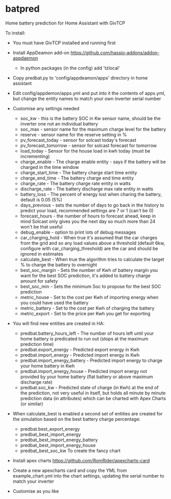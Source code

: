 # batpred
Home battery prediction for Home Assistant with GivTCP

To install:

- You must have GivTCP installed and running first
- Install AppDeamon add-on https://github.com/hassio-addons/addon-appdaemon
   - In python packages (in the config) add 'tzlocal'

- Copy predbat.py to 'config/appdeamon/apps' directory in home assistant
- Edit config/appdemon/apps.yml and put into it the contents of apps.yml, but change the entity names to match your own inverter serial number
- Customise any settings needed 
  - soc_kw - this is the battery SOC in Kw sensor name, should be the inverter one not an individual battery
  - soc_max - sensor name for the maximum charge level for the battery
  - reserve - sensor name for the reserve setting in %
  - pv_forecast_today - sensor for solcast today's forecast
  - pv_forecast_tomorrow - sensor for solcast forecast for tomorrow
  - load_today - Sensor for the house load in kwh today (must be incrementing)
  - charge_enable - The charge enable entity - says if the battery will be charged in the time window
  - charge_start_time - The battery charge start time entity
  - charge_end_time - The battery charge end time entity
  - charge_rate - The battery charge rate entity in watts 
  - discharge_rate - The battery discharge max rate entity in watts
  - battery_loss - The percent of energy lost when charing the battery, default is 0.05 (5%)
  - days_previous - sets the number of days to go back in the history to predict your load, recommended settings are 7 or 1 (can't be 0)
  - forecast_hours - the number of hours to forecast ahead, keep in mind Solcast only gives you the next day so much more than 24 won't be that useful
  - debug_enable - option to print lots of debug messages
  - car_charging_hold - When true it's assumed that the car charges from the grid and so any load values above a threshold (default 6kw, configure with car_charging_threshold) are the car and should be ignored in estimates
  - calculate_best - When true the algorithm tries to calculate the target % to charge the battery to overnight
  - best_soc_margin - Sets the number of Kwh of battery margin you want for the best SOC prediction, it's added to battery charge amount for safety
  - best_soc_min - Sets the minimum Soc to propose for the best SOC prediction
  - metric_house - Set to the cost per Kwh of importing energy when you could have used the battery
  - metric_battery - Set to the cost per Kwh of charging the battery
  - metric_export - Set to the price per Kwh you get for exporting
  
- You will find new entities are created in HA:
  - predbat.battery_hours_left - The number of hours left until your home battery is predicated to run out (stops at the maximum prediction time)
  - predbat.export_energy - Predicted export energy in Kwh
  - predbat.import_energy - Predicted import energy in Kwh
  - predbat.import_energy_battery - Predicted import energy to charge your home battery in Kwh
  - predbat.import_energy_house - Predicted import energy not provided by your home battery (flat battery or above maximum discharge rate)
  - predbat.soc_kw - Predicted state of charge (in Kwh) at the end of the prediction, not very useful in itself, but holds all minute by minute prediction data (in attributes) which can be charted with Apex Charts (or similar)
- When calculate_best is enabled a second set of entities are created for the simulation based on the best battery charge percentage: 
  - predbat.best_export_energy
  - predbat_best_import_energy
  - predbat_best_import_energy_battery
  - predbat_best_import_energy_house
  - predbat_best_soc_kw
To create the fancy chart 
- Install apex charts https://github.com/RomRider/apexcharts-card
- Create a new apexcharts card and copy the YML from example_chart.yml into the chart settings, updating the serial number to match your inverter
- Customise as you like
